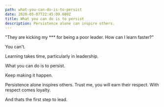 ```yaml
---
path: what-you-can-do-is-to-persist
date: 2020-05-07T22:45:09.600Z
title: What you can do is to persist
description: Persistence alone can inspire others.
---
```

"They are kicking my \*\** for being a poor leader. How can I learn faster?"

You can't.

Learning takes time, particularly in leadership. 

What you can do is to persist. 

Keep making it happen. 

Persistence alone inspires others. Trust me, you will earn their respect. With respect comes loyalty. 

And thats the first step to lead.
